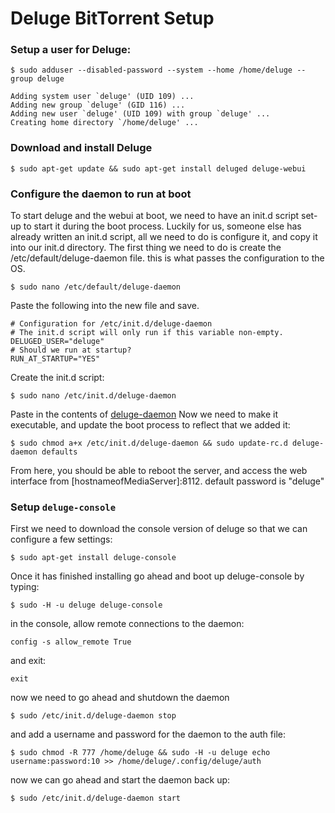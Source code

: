 # Deluge BitTorrent Setup

### Setup a user for Deluge:
```
$ sudo adduser --disabled-password --system --home /home/deluge --group deluge

Adding system user `deluge' (UID 109) ...
Adding new group `deluge' (GID 116) ...
Adding new user `deluge' (UID 109) with group `deluge' ...
Creating home directory `/home/deluge' ...
```

### Download and install Deluge
```
$ sudo apt-get update && sudo apt-get install deluged deluge-webui
```

### Configure the daemon to run at boot

To start deluge and the webui at boot, we need to have an init.d script set-up to start it during the boot process. Luckily for us, someone else has already written an init.d script, all we need to do is configure it, and copy it into our init.d directory. The first thing we need to do is create the /etc/default/deluge-daemon file. this is what passes the configuration to the OS.
```
$ sudo nano /etc/default/deluge-daemon
```
Paste the following into the new file and save.
```
# Configuration for /etc/init.d/deluge-daemon
# The init.d script will only run if this variable non-empty.
DELUGED_USER="deluge"
# Should we run at startup?
RUN_AT_STARTUP="YES"
```
Create the init.d script:
```
$ sudo nano /etc/init.d/deluge-daemon
```
Paste in the contents of [deluge-daemon](deluge-daemon)
Now we need to make it executable, and update the boot process to reflect that we added it:
```
$ sudo chmod a+x /etc/init.d/deluge-daemon && sudo update-rc.d deluge-daemon defaults
```
From here, you should be able to reboot the server, and access the web interface from [hostnameofMediaServer]:8112.
default password is "deluge"

### Setup `deluge-console`
First we need to download the console version of deluge so that we can configure a few settings:
```
$ sudo apt-get install deluge-console
```
Once it has finished installing go ahead and boot up deluge-console by typing:
```
$ sudo -H -u deluge deluge-console
```
in the console, allow remote connections to the daemon:
```
config -s allow_remote True
```
and exit:
```
exit
```
now we need to go ahead and shutdown the daemon
```
$ sudo /etc/init.d/deluge-daemon stop
```
and add a username and password for the daemon to the auth file:
```
$ sudo chmod -R 777 /home/deluge && sudo -H -u deluge echo username:password:10 >> /home/deluge/.config/deluge/auth
```
now we can go ahead and start the daemon back up:
```
$ sudo /etc/init.d/deluge-daemon start
```
